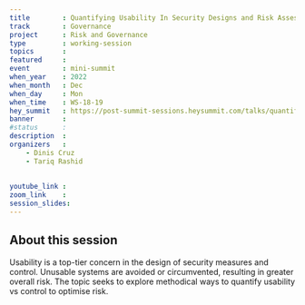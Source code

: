 ```yaml
---
title        : Quantifying Usability In Security Designs and Risk Assessments
track        : Governance
project      : Risk and Governance
type         : working-session
topics       : 
featured     :
event        : mini-summit
when_year    : 2022
when_month   : Dec
when_day     : Mon
when_time    : WS-18-19
hey_summit   : https://post-summit-sessions.heysummit.com/talks/quantifying-usability-in-security-designs-and-risk-assessments/
banner       : 
#status      : 
description  :
organizers   :
    - Dinis Cruz
    - Tariq Rashid
  
    
youtube_link : 
zoom_link    : 
session_slides:
---
```




## About this session
Usability is a top-tier concern in the design of security measures and control. Unusable systems are avoided or circumvented, resulting in greater overall risk. The topic seeks to explore methodical ways to quantify usability vs control to optimise risk.
